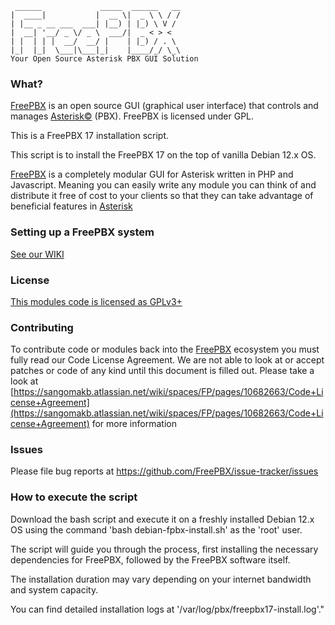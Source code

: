 ```
 ______             _____  ______   __
|  ____|           |  __ \|  _ \ \ / /
| |__ _ __ ___  ___| |__) | |_) \ V /
|  __| '__/ _ \/ _ \  ___/|  _ < > <
| |  | | |  __/  __/ |    | |_) / . \
|_|  |_|  \___|\___|_|    |____/_/ \_\
Your Open Source Asterisk PBX GUI Solution
```
### What?

[FreePBX](http://www.freepbx.org/ "FreePBX Home Page") is an open source GUI (graphical user interface) that controls and manages [Asterisk©](http://www.asterisk.org/ "Asterisk Home Page") (PBX). FreePBX is licensed under GPL.

This is a FreePBX 17 installation script.

This script is to install the FreePBX 17 on the top of vanilla Debian 12.x OS.


[FreePBX](http://www.freepbx.org/ "FreePBX Home Page") is a completely modular GUI for Asterisk written in PHP and Javascript. Meaning you can easily write any module you can think of and distribute it free of cost to your clients so that they can take advantage of beneficial features in [Asterisk](http://www.asterisk.org/ "Asterisk Home Page")

### Setting up a FreePBX system
[See our WIKI](https://sangomakb.atlassian.net/wiki/spaces/FP/pages/9732130/Install+FreePBX)

### License
[This modules code is licensed as GPLv3+](https://www.gnu.org/licenses/gpl-3.0.txt)

### Contributing
To contribute code or modules back into the [FreePBX](http://www.freepbx.org/ "FreePBX Home Page") ecosystem you must fully read our Code License Agreement. We are not able to look at or accept patches or code of any kind until this document is filled out. Please take a look at [https://sangomakb.atlassian.net/wiki/spaces/FP/pages/10682663/Code+License+Agreement](https://sangomakb.atlassian.net/wiki/spaces/FP/pages/10682663/Code+License+Agreement) for more information

### Issues
Please file bug reports at https://github.com/FreePBX/issue-tracker/issues


### How to execute the script
Download the bash script and execute it on a freshly installed Debian 12.x OS using the command 'bash debian-fpbx-install.sh' as the 'root' user. 

The script will guide you through the process, first installing the necessary dependencies for FreePBX, followed by the FreePBX software itself. 

The installation duration may vary depending on your internet bandwidth and system capacity. 

You can find detailed installation logs at '/var/log/pbx/freepbx17-install.log'."

